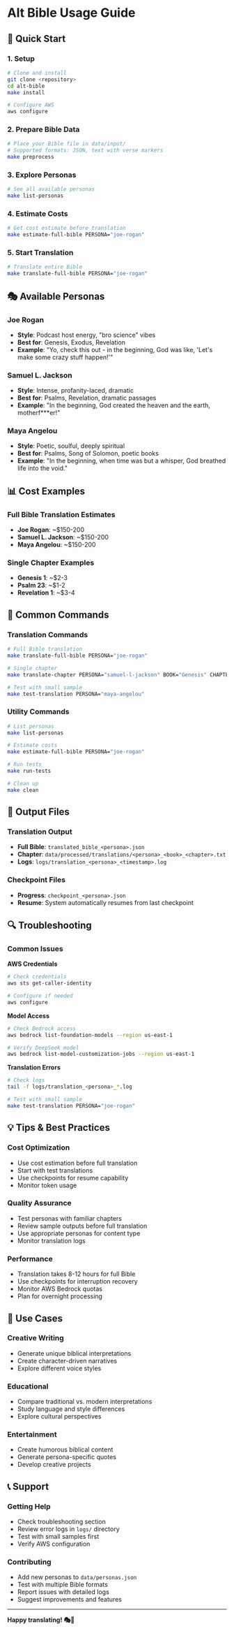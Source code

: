 # Alt Bible Usage Guide

## 🚀 Quick Start

### 1. Setup
```bash
# Clone and install
git clone <repository>
cd alt-bible
make install

# Configure AWS
aws configure
```

### 2. Prepare Bible Data
```bash
# Place your Bible file in data/input/
# Supported formats: JSON, text with verse markers
make preprocess
```

### 3. Explore Personas
```bash
# See all available personas
make list-personas
```

### 4. Estimate Costs
```bash
# Get cost estimate before translation
make estimate-full-bible PERSONA="joe-rogan"
```

### 5. Start Translation
```bash
# Translate entire Bible
make translate-full-bible PERSONA="joe-rogan"
```

## 🎭 Available Personas

### Joe Rogan
- **Style**: Podcast host energy, "bro science" vibes
- **Best for**: Genesis, Exodus, Revelation
- **Example**: "Yo, check this out - in the beginning, God was like, 'Let's make some crazy stuff happen!'"

### Samuel L. Jackson
- **Style**: Intense, profanity-laced, dramatic
- **Best for**: Psalms, Revelation, dramatic passages
- **Example**: "In the beginning, God created the heaven and the earth, motherf***er!"

### Maya Angelou
- **Style**: Poetic, soulful, deeply spiritual
- **Best for**: Psalms, Song of Solomon, poetic books
- **Example**: "In the beginning, when time was but a whisper, God breathed life into the void."

## 📊 Cost Examples

### Full Bible Translation Estimates
- **Joe Rogan**: ~$150-200
- **Samuel L. Jackson**: ~$150-200
- **Maya Angelou**: ~$150-200

### Single Chapter Examples
- **Genesis 1**: ~$2-3
- **Psalm 23**: ~$1-2
- **Revelation 1**: ~$3-4

## 🔧 Common Commands

### Translation Commands
```bash
# Full Bible translation
make translate-full-bible PERSONA="joe-rogan"

# Single chapter
make translate-chapter PERSONA="samuel-l-jackson" BOOK="Genesis" CHAPTER=1

# Test with small sample
make test-translation PERSONA="maya-angelou"
```

### Utility Commands
```bash
# List personas
make list-personas

# Estimate costs
make estimate-full-bible PERSONA="joe-rogan"

# Run tests
make run-tests

# Clean up
make clean
```

## 📁 Output Files

### Translation Output
- **Full Bible**: `translated_bible_<persona>.json`
- **Chapter**: `data/processed/translations/<persona>_<book>_<chapter>.txt`
- **Logs**: `logs/translation_<persona>_<timestamp>.log`

### Checkpoint Files
- **Progress**: `checkpoint_<persona>.json`
- **Resume**: System automatically resumes from last checkpoint

## 🔍 Troubleshooting

### Common Issues

**AWS Credentials**
```bash
# Check credentials
aws sts get-caller-identity

# Configure if needed
aws configure
```

**Model Access**
```bash
# Check Bedrock access
aws bedrock list-foundation-models --region us-east-1

# Verify DeepSeek model
aws bedrock list-model-customization-jobs --region us-east-1
```

**Translation Errors**
```bash
# Check logs
tail -f logs/translation_<persona>_*.log

# Test with small sample
make test-translation PERSONA="joe-rogan"
```

## 💡 Tips & Best Practices

### Cost Optimization
- Use cost estimation before full translation
- Start with test translations
- Use checkpoints for resume capability
- Monitor token usage

### Quality Assurance
- Test personas with familiar chapters
- Review sample outputs before full translation
- Use appropriate personas for content type
- Monitor translation logs

### Performance
- Translation takes 8-12 hours for full Bible
- Use checkpoints for interruption recovery
- Monitor AWS Bedrock quotas
- Plan for overnight processing

## 🎯 Use Cases

### Creative Writing
- Generate unique biblical interpretations
- Create character-driven narratives
- Explore different voice styles

### Educational
- Compare traditional vs. modern interpretations
- Study language and style differences
- Explore cultural perspectives

### Entertainment
- Create humorous biblical content
- Generate persona-specific quotes
- Develop creative projects

## 📞 Support

### Getting Help
- Check troubleshooting section
- Review error logs in `logs/` directory
- Test with small samples first
- Verify AWS configuration

### Contributing
- Add new personas to `data/personas.json`
- Test with multiple Bible formats
- Report issues with detailed logs
- Suggest improvements and features

---

**Happy translating! 🎭📖** 